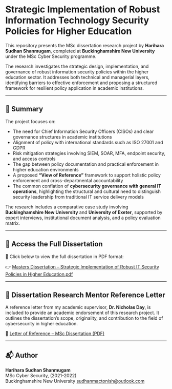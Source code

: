 # Strategic Implementation of Robust Information Technology Security Policies for Higher Education

This repository presents the MSc dissertation research project by **Harihara Sudhan Shanmugam**, completed at **Buckinghamshire New University** under the MSc Cyber Security programme.

The research investigates the strategic design, implementation, and governance of robust information security policies within the higher education sector. It addresses both technical and managerial layers, identifying barriers to effective enforcement and proposing a structured framework for resilient policy application in academic institutions.

---

## 📌 Summary

The project focuses on:

- The need for Chief Information Security Officers (CISOs) and clear governance structures in academic institutions  
- Alignment of policy with international standards such as ISO 27001 and GDPR  
- Risk mitigation strategies involving SIEM, SOAR, MFA, endpoint security, and access controls  
- The gap between policy documentation and practical enforcement in higher education environments  
- A proposed **“View of Reference”** framework to support holistic policy enforcement and cross-departmental accountability  
- The common conflation of **cybersecurity governance with general IT operations**, highlighting the structural and cultural need to distinguish security leadership from traditional IT service delivery models

The research includes a comparative case study involving **Buckinghamshire New University** and **University of Exeter**, supported by expert interviews, institutional document analysis, and a policy evaluation matrix.

---

## 📄 Access the Full Dissertation

📘 Click below to view the full dissertation in PDF format:

👉 [Masters Dissertation – Strategic Implementation of Robust IT Security Policies in Higher Education.pdf](./Masters%20Dissertation%20-%20Final%20Draft.pdf)

---

## 🧾 Dissertation Research Mentor Reference Letter

A reference letter from my academic supervisor, **Dr. Nicholas Day**, is included to provide an academic endorsement of this research project. It outlines the dissertation’s scope, originality, and contribution to the field of cybersecurity in higher education.

📄 [Letter of Reference – MSc Dissertation (PDF)](./Letter%20of%20Reference,%20Masters%20Dissertation.pdf)

---

## 📬 Author

**Harihara Sudhan Shanmugam**  
MSc Cyber Security, (2021-2022)  
Buckinghamshire New University
sudhanmactonish@outlook.com
